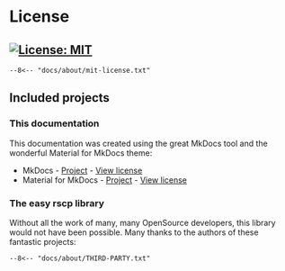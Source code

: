 # License

## [![License: MIT](https://img.shields.io/badge/License-MIT-yellow.svg)](https://opensource.org/licenses/MIT)

```text
--8<-- "docs/about/mit-license.txt"
```

## Included projects

### This documentation

This documentation was created using the great MkDocs tool and the wonderful Material for MkDocs theme:

- MkDocs - [Project](https://www.mkdocs.org/) - [View license](https://www.mkdocs.org/about/license/)
- Material for MkDocs - [Project](https://github.com/squidfunk/mkdocs-material) - [View license](https://github.com/squidfunk/mkdocs-material/blob/master/LICENSE)

### The easy rscp library

Without all the work of many, many OpenSource developers, this library would not have been possible. Many thanks to the authors of these fantastic projects:

```text
--8<-- "docs/about/THIRD-PARTY.txt"
```
